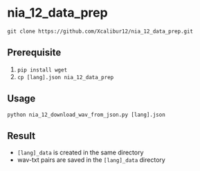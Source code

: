 # nia_12_data_prep

`git clone https://github.com/Xcalibur12/nia_12_data_prep.git`

## Prerequisite
1. `pip install wget`
2. `cp [lang].json nia_12_data_prep`

## Usage
`python nia_12_download_wav_from_json.py [lang].json`

## Result
- `[lang]_data` is created in the same directory
- wav-txt pairs are saved in the `[lang]_data` directory
